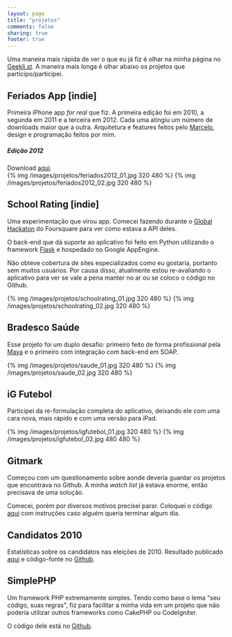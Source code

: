 ```yaml
---
layout: page
title: "projetos"
comments: false
sharing: true
footer: true
---
```


Uma maneira mais rápida de ver o que eu já fiz é olhar na minha página no [Geekli.st](http://geekli.st/rabc). A maneira mais longa é olhar
abaixo os projetos que participo/participei.

## Feriados App [indie] ##

Primeira iPhone app _for real_ que fiz. A primeira edição foi em 2010, a segunda em 2011 e a terceira em 2012. Cada uma atingiu um número de
downloads maior que a outra. Arquitetura e features feitos pelo [Marcelo](http://twitter.com/#!/marcelohb), design e programação feitos por mim. 

##### Edição 2012 #####
Download [aqui](http://bit.ly/feriados_2012).<br />
{% img /images/projetos/feriados2012_01.jpg 320 480 %} {% img /images/projetos/feriados2012_02.jpg 320 480 %}

## School Rating [indie] ##

Uma experimentação que virou app. Comecei fazendo durante o [Global Hackaton](https://github.com/foursquare/hackathon/wiki/Foursquare-Global-Hackathon)
do Foursquare para ver como estava a API deles.

O back-end que dá suporte ao aplicativo foi feito em Python utilizando o framework [Flask](http://flask.pocoo.org/) e hospedado no Google AppEngine.

Não obteve cobertura de sites especializados como eu gostaria, portanto sem muitos usuários. Por causa disso, atualmente estou re-avaliando
o aplicativo para ver se vale a pena manter no ar ou se coloco o código no Github.

{% img /images/projetos/schoolrating_01.jpg 320 480 %} {% img /images/projetos/schoolrating_02.jpg 320 480 %}

## Bradesco Saúde ##

Esse projeto foi um duplo desafio: primeiro feito de forma profissional pela [Maya](http://www.maya.im) e o primeiro com integração com back-end
em SOAP.

{% img /images/projetos/saude_01.jpg 320 480 %} {% img /images/projetos/saude_02.jpg 320 480 %}

## iG Futebol ##

Participei da re-formulação completa do aplicativo, deixando ele com uma cara nova, mais rápido e com uma versão para iPad.  

{% img /images/projetos/igfutebol_01.jpg 320 480 %} {% img /images/projetos/igfutebol_02.jpg 480 480 %}

## Gitmark ##

Começou com um questionamento sobre aonde deveria guardar os projetos que encontrava no Github. A minha _watch list_ já estava enorme, então
precisava de uma solução.

Comecei, porém por diversos motivos precisei parar. Coloquei o código [aqui](https://github.com/rabc/Gitmark) com instruções caso alguém
queria terminar algum dia.

## Candidatos 2010 ##

Estatísticas sobre os candidatos nas eleições de 2010. Resultado publicado [aqui](http://rabc.posterous.com/eleicoes-2010-estatisticas-diretamente-da-fon) 
e código-fonte no [Github](https://github.com/rabc/Candidatos-2010).

## SimplePHP ##

Um framework PHP extremamente simples. Tendo como base o lema "seu código, suas regras", fiz para facilitar a minha vida em um projeto que não
poderia utilizar outros frameworks como CakePHP ou CodeIgniter.

O código dele está no [Github](https://github.com/rabc/Simple-Framework).

